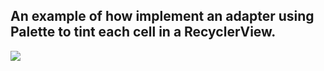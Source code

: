 ## An example of how implement an adapter using Palette to tint each cell in a RecyclerView.

![](https://lh3.googleusercontent.com/-tSvezqWH5Sc/VGnprr1k1DI/AAAAAAAAxLc/U7-jN2Am5yo/w1200-h1064-no/palette_adapter.gif)
